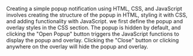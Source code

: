 Creating a simple popup notification using HTML, CSS, and JavaScript involves creating the structure of the popup in HTML, 
styling it with CSS, and adding functionality with JavaScript.
we first define the popup and overlay styles in the CSS section. The popup is hidden by default, and 
clicking the "Open Popup" button triggers the JavaScript functions to display the popup and overlay. 
Clicking the "Close" button or clicking anywhere on the overlay will hide the popup and overlay.
